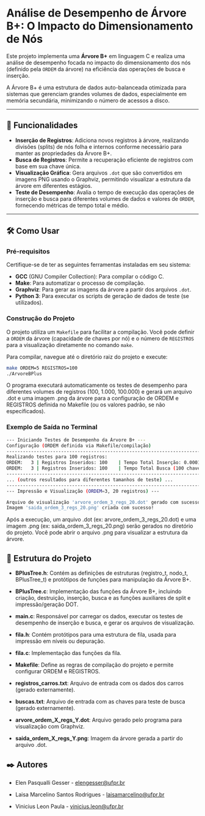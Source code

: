 # Análise de Desempenho de Árvore B+: O Impacto do Dimensionamento de Nós

Este projeto implementa uma **Árvore B+** em linguagem C e realiza uma análise de desempenho focada no impacto do dimensionamento dos nós (definido pela `ORDEM` da árvore) na eficiência das operações de busca e inserção.

A Árvore B+ é uma estrutura de dados auto-balanceada otimizada para sistemas que gerenciam grandes volumes de dados, especialmente em memória secundária, minimizando o número de acessos a disco.

---

## 🚀 Funcionalidades

* **Inserção de Registros**: Adiciona novos registros à árvore, realizando divisões (splits) de nós folha e internos conforme necessário para manter as propriedades da Árvore B+.
* **Busca de Registros**: Permite a recuperação eficiente de registros com base em sua chave única.
* **Visualização Gráfica**: Gera arquivos `.dot` que são convertidos em imagens PNG usando o Graphviz, permitindo visualizar a estrutura da árvore em diferentes estágios.
* **Teste de Desempenho**: Avalia o tempo de execução das operações de inserção e busca para diferentes volumes de dados e valores de `ORDEM`, fornecendo métricas de tempo total e médio.

---

## 🛠️ Como Usar

### Pré-requisitos

Certifique-se de ter as seguintes ferramentas instaladas em seu sistema:

* **GCC** (GNU Compiler Collection): Para compilar o código C.
* **Make**: Para automatizar o processo de compilação.
* **Graphviz**: Para gerar as imagens da árvore a partir dos arquivos `.dot`.
* **Python 3**: Para executar os scripts de geração de dados de teste (se utilizados).

### Construção do Projeto

O projeto utiliza um `Makefile` para facilitar a compilação. Você pode definir a `ORDEM` da árvore (capacidade de chaves por nó) e o número de `REGISTROS` para a visualização diretamente no comando `make`.

Para compilar, navegue até o diretório raiz do projeto e execute:

```bash
make ORDEM=5 REGISTROS=100
./ArvoreBPlus
```

O programa executará automaticamente os testes de desempenho para diferentes volumes de registros (100, 1.000, 100.000) e gerará um arquivo .dot e uma imagem .png da árvore para a configuração de ORDEM e REGISTROS definida no Makefile (ou os valores padrão, se não especificados).

### Exemplo de Saída no Terminal

```bash
--- Iniciando Testes de Desempenho da Árvore B+ ---
Configuração (ORDEM definida via Makefile/compilação)
-----------------------------------------------------------------------------------------------------------
Realizando testes para 100 registros:
ORDEM:   3 | Registros Inseridos: 100    | Tempo Total Inserção: 0.000123 segundos | Tempo Médio por Inserção: 0.0000012300 segundos
ORDEM:   3 | Registros Inseridos: 100    | Tempo Total Busca (100 chaves): 0.000006 segundos | Tempo Médio por Busca: 0.0000000600 segundos
-----------------------------------------------------------------------------------------------------------
... (outros resultados para diferentes tamanhos de teste) ...
-----------------------------------------------------------------------------------------------------------
--- Impressão e Visualização (ORDEM=3, 20 registros) ---

Arquivo de visualização 'arvore_ordem_3_regs_20.dot' gerado com sucesso (usando HTML-like).
Imagem 'saida_ordem_3_regs_20.png' criada com sucesso!
```

Após a execução, um arquivo .dot (ex: arvore_ordem_3_regs_20.dot) e uma imagem .png (ex: saida_ordem_3_regs_20.png) serão gerados no diretório do projeto. Você pode abrir o arquivo .png para visualizar a estrutura da árvore.

## 📂 Estrutura do Projeto

* **BPlusTree.h**: Contém as definições de estruturas (registro_t, nodo_t, BPlusTree_t) e protótipos de funções para manipulação da Árvore B+.

* **BPlusTree.c**: Implementação das funções da Árvore B+, incluindo criação, destruição, inserção, busca e as funções auxiliares de split e impressão/geração DOT.

* **main.c**: Responsável por carregar os dados, executar os testes de desempenho de inserção e busca, e gerar os arquivos de visualização.

* **fila.h**: Contém protótipos para uma estrutura de fila, usada para impressão em níveis ou depuração.

* **fila.c**: Implementação das funções da fila.

* **Makefile**: Define as regras de compilação do projeto e permite configurar ORDEM e REGISTROS.

* **registros_carros.txt**: Arquivo de entrada com os dados dos carros (gerado externamente).

* **buscas.txt**: Arquivo de entrada com as chaves para teste de busca (gerado externamente).

* **arvore_ordem_X_regs_Y.dot**: Arquivo gerado pelo programa para visualização com Graphviz.

* **saida_ordem_X_regs_Y.png**: Imagem da árvore gerada a partir do arquivo .dot.

## ✒️ Autores

* Elen Pasqualli Gesser - elengesser@ufpr.br

* Laisa Marcelino Santos Rodrigues - laisamarcelino@ufpr.br

* Vinicius Leon Paula - vinicius.leon@ufpr.br
